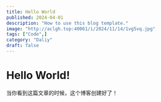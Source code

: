 ```yaml
---
title: Hello World
published: 2024-04-01
description: "How to use this blog template."
image: "http://aclgh.top:40061/i/2024/11/14/1vg5vq.jpg"
tags: ["Code",]
category: "Daliy"
draft: false
---
```



# Hello World!
当你看到这篇文章的时候，这个博客创建好了！